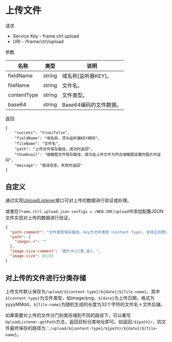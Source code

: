 # 上传文件

请求
- Service Key - frame.ctrl.upload
- URI - /frame/ctrl/upload

参数

|名称|类型|说明|
|---|---|---|
|fieldName|string|域名称[监听器KEY]。|
|fileName|string|文件名。|
|contentType|string|文件类型。|
|base64|string|Base64编码的文件数据。|

返回
```
{
    "success": "true/false",
    "fieldName": "域名称，须与监听器KEY相同",
    "fileName": "文件名",
    "path": "上传文件保存路径，成功时返回",
    "thumbnail": "缩略图文件保存路径，成功且上传文件为符合缩略图设置的图片时返回",
    "message": "错误信息，失败时返回"
}
```

## 自定义

通过实现[UploadListener](../src/main/java/org/lpw/frame/ctrl/upload/UploadListener.java)接口可对上传的数据进行验证或处理。

或者在`frame.ctrl.upload.json-configs = /WEB-INF/upload`中添加配置JSON文件实现对上传的数据进行验证。
```json
{
  "path-comment": "文件类型保存路径。key为文件类型（Content-Type），支持正则表达式；value为保存的路径。",
  "path": {
    "image/.+": ""
  },
  "image-size-comment": "图片大小[宽,高]。",
  "image-size": [0,0]
}
```


## 对上传的文件进行分类存储

上传文件默认保存为`/upload/${content-type}/${date}/${file-name}`，其中`${content-type}`为文件类型，如image/png，`${date}`为上传日期，格式为yyyyMMdd，`${file-name}`为随机生成的长度为32个字符的文件名＋文件后缀。

如果需要对上传的文件分门别类存储到不同的路径下，可以重写`UploadListener.getPath`方法，返回目标分类地址即可。如返回`/${path}/`，则文件最终保存的路径为：`/upload/${content-type}/${path}/${date}/${file-name}`。
